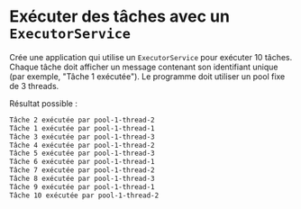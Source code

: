 # Exécuter des tâches avec un `ExecutorService`

Crée une application qui utilise un `ExecutorService` pour exécuter 10 tâches.
Chaque tâche doit afficher un message contenant son identifiant unique (par exemple, "Tâche 1 exécutée").
Le programme doit utiliser un pool fixe de 3 threads.


Résultat possible :

```bash
Tâche 2 exécutée par pool-1-thread-2
Tâche 1 exécutée par pool-1-thread-1
Tâche 3 exécutée par pool-1-thread-3
Tâche 4 exécutée par pool-1-thread-2
Tâche 5 exécutée par pool-1-thread-3
Tâche 6 exécutée par pool-1-thread-1
Tâche 7 exécutée par pool-1-thread-2
Tâche 8 exécutée par pool-1-thread-3
Tâche 9 exécutée par pool-1-thread-1
Tâche 10 exécutée par pool-1-thread-2
```